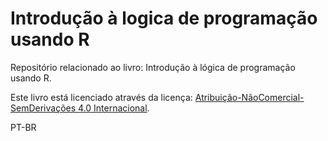 Introdução à logica de programação usando R
============================

Repositório relacionado ao livro: Introdução à lógica de programação usando R.

Este livro está licenciado através da licença: [Atribuição-NãoComercial-SemDerivações 4.0 Internacional](http://creativecommons.org/licenses/by-nc-nd/4.0/).

PT-BR
